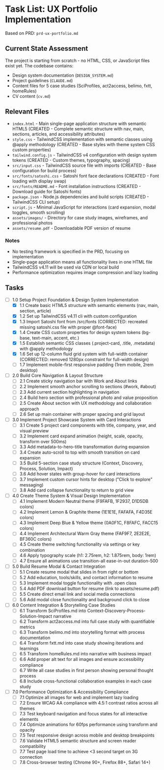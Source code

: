 # Task List: UX Portfolio Implementation

Based on PRD: `prd-ux-portfolio.md`

## Current State Assessment

The project is starting from scratch - no HTML, CSS, or JavaScript files exist yet. The codebase contains:
- Design system documentation (`DESIGN_SYSTEM.md`)
- Project guidelines (`CLAUDE.md`)
- Content files for 5 case studies (SciProfiles, act2access, belimo, fxtt, homeRules)
- CV content (`cv.md`)

## Relevant Files

- `index.html` - Main single-page application structure with semantic HTML5 (CREATED - Complete semantic structure with nav, main, sections, articles, and accessibility attributes)
- `style.css` - TailwindCSS implementation with semantic classes using @apply methodology (CREATED - Base styles with theme system CSS custom properties)
- `tailwind.config.js` - TailwindCSS v4 configuration with design system tokens (CREATED - Custom themes, typography, spacing)
- `src/input.css` - TailwindCSS source file with imports (CREATED - Base configuration for build process)
- `src/fonts/satoshi.css` - Satoshi font face declarations (CREATED - Font loading with display swap)
- `src/fonts/README.md` - Font installation instructions (CREATED - Download guide for Satoshi fonts)
- `package.json` - Node.js dependencies and build scripts (CREATED - TailwindCSS CLI setup)
- `script.js` - Minimal JavaScript for interactions (card expansion, modal toggles, smooth scrolling)
- `assets/images/` - Directory for case study images, wireframes, and professional photos
- `assets/resume.pdf` - Downloadable PDF version of resume

### Notes

- No testing framework is specified in the PRD, focusing on implementation
- Single-page application means all functionality lives in one HTML file
- TailwindCSS v4.11 will be used via CDN or local build
- Performance optimization requires image compression and lazy loading

## Tasks

- [ ] 1.0 Setup Project Foundation & Design System Implementation
  - [x] 1.1 Create basic HTML5 structure with semantic elements (nav, main, section, article)
  - [x] 1.2 Set up TailwindCSS v4.11 cli with custom configuration
  - [x] 1.3 Import Satoshi font from /src/fonts (CORRECTED: recreated missing satoshi.css file with proper @font-face)
  - [x] 1.4 Create CSS custom properties for design system tokens (bg-base, text-main, accent, etc.)
  - [x] 1.5 Establish semantic CSS classes (.project-card, .title, .metadata) with @apply methodology
  - [x] 1.6 Set up 12-column fluid grid system with full-width container (CORRECTED: removed 1280px constraint for full-width design)
  - [ ] 1.7 Implement mobile-first responsive padding (1rem mobile, 2rem desktop)

- [ ] 2.0 Build Core Navigation & Layout Structure
  - [ ] 2.1 Create sticky navigation bar with Work and About links
  - [ ] 2.2 Implement smooth anchor scrolling to sections (#work, #about)
  - [ ] 2.3 Add current section highlighting in navigation
  - [ ] 2.4 Build hero section with professional photo and value proposition
  - [ ] 2.5 Create About section with UX methodology and collaboration approach
  - [ ] 2.6 Set up main container with proper spacing and grid layout

- [ ] 3.0 Implement Project Showcase System with Card Interactions
  - [ ] 3.1 Create 5 project card components with title, company, year, and visual preview
  - [ ] 3.2 Implement card expand animation (height, scale, opacity, transform over 500ms)
  - [ ] 3.3 Add metadata-to-hero-title transformation during expansion
  - [ ] 3.4 Create auto-scroll to top with smooth transition on card expansion
  - [ ] 3.5 Build 5-section case study structure (Context, Discovery, Process, Solution, Impact)
  - [ ] 3.6 Add hover states with group-hover for card interactions
  - [ ] 3.7 Implement custom cursor hints for desktop ("Click to explore" messaging)
  - [ ] 3.8 Add card collapse functionality to return to grid view

- [ ] 4.0 Create Theme System & Visual Design Implementation
  - [ ] 4.1 Implement Modern Neutral theme (F9FAFB, 1F2937, D1D5DB colors)
  - [ ] 4.2 Implement Lemon & Graphite theme (1E1E1E, FAFAFA, F4D35E colors)
  - [ ] 4.3 Implement Deep Blue & Yellow theme (0A0F1C, F8FAFC, FACC15 colors)
  - [ ] 4.4 Implement Architectural Warm Gray theme (FAF9F7, 2E2E2E, BF360C colors)
  - [ ] 4.5 Create theme switching functionality via settings or key combination
  - [ ] 4.6 Apply typography scale (h1: 2.75rem, h2: 1.875rem, body: 1rem)
  - [ ] 4.7 Ensure all animations use transition-all ease-in-out duration-500

- [ ] 5.0 Build Resume Modal & Contact Integration
  - [ ] 5.1 Create resume modal that slides in from right or bottom
  - [ ] 5.2 Add education, tools/skills, and contact information to resume
  - [ ] 5.3 Implement modal toggle functionality with .open class
  - [ ] 5.4 Add PDF download button for resume (link to assets/resume.pdf)
  - [ ] 5.5 Create direct email link and social media connections
  - [ ] 5.6 Add modal close functionality and background click to close

- [ ] 6.0 Content Integration & Storytelling Case Studies
  - [ ] 6.1 Transform SciProfiles.md into Context-Discovery-Process-Solution-Impact narrative
  - [ ] 6.2 Transform act2access.md into full case study with quantifiable metrics
  - [ ] 6.3 Transform belimo.md into storytelling format with process documentation
  - [ ] 6.4 Transform fxtt.md into case study showing iterations and learnings
  - [ ] 6.5 Transform homeRules.md into narrative with business impact
  - [ ] 6.6 Add proper alt text for all images and ensure accessibility compliance
  - [ ] 6.7 Write all case studies in first person showing personal thought process
  - [ ] 6.8 Include cross-functional collaboration examples in each case study

- [ ] 7.0 Performance Optimization & Accessibility Compliance
  - [ ] 7.1 Optimize all images for web and implement lazy loading
  - [ ] 7.2 Ensure WCAG AA compliance with 4.5:1 contrast ratios across all themes
  - [ ] 7.3 Test keyboard navigation and focus states for all interactive elements
  - [ ] 7.4 Optimize animations for 60fps performance using transform and opacity
  - [ ] 7.5 Test responsive design across mobile and desktop breakpoints
  - [ ] 7.6 Validate HTML5 semantic structure and screen reader compatibility
  - [ ] 7.7 Test page load time to achieve <3 second target on 3G connection
  - [ ] 7.8 Cross-browser testing (Chrome 90+, Firefox 88+, Safari 14+)